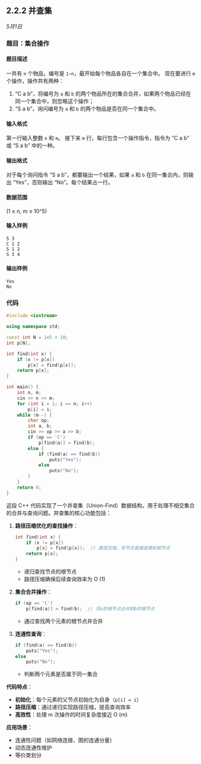 ## 2.2.2 并查集

*5月1日*

### 题目：集合操作

#### 题目描述

一共有 `n` 个物品，编号是 `1~n`，最开始每个物品各自在一个集合中。 现在要进行 `m` 个操作，操作共有两种：

1. “C a b”，将编号为 `a` 和 `b` 的两个物品所在的集合合并，如果两个物品已经在同一个集合中，则忽略这个操作；
2. “S a b”，询问编号为 `a` 和 `b` 的两个物品是否在同一个集合中。

#### 输入格式

第一行输入整数 `n` 和 `m`。 接下来 `m` 行，每行包含一个操作指令，指令为 “C a b” 或 “S a b” 中的一种。

#### 输出格式

对于每个询问指令 “S a b”，都要输出一个结果，如果 `a` 和 `b` 在同一集合内，则输出 “Yes”，否则输出 “No”。每个结果占一行。

#### 数据范围

\(1 ≤ n, m ≤ 10^5\)

#### 输入样例

```plaintext
5 3
C 1 2
S 1 2
S 3 4
```

#### 输出样例

```plaintext
Yes
No
```

### 代码

```c++
#include <iostream>

using namespace std;

const int N = 1e5 + 10;
int p[N];

int find(int x) {
	if (x != p[x])
		p[x] = find(p[x]);
	return p[x];
}

int main() {
	int n, m;
	cin >> n >> m;
	for (int i = 1; i <= n; i++)
		p[i] = i;
	while (m--) {
		char op;
		int a, b;
		cin >> op >> a >> b;
		if (op == 'C')
			p[find(a)] = find(b);
		else {
			if (find(a) == find(b))
				puts("Yes");
			else
				puts("No");
		}
	}
	return 0;
}
```

这段 C++ 代码实现了一个并查集（Union-Find）数据结构，用于处理不相交集合的合并与查询问题。并查集的核心功能包括：

1. **路径压缩优化的查找操作**：

   ```cpp
   int find(int x) {
       if (x != p[x])
           p[x] = find(p[x]);  // 路径压缩，将节点直接连接到根节点
       return p[x];
   }
   ```

   - 递归查找节点的根节点
   - 路径压缩确保后续查询效率为 O (1)

2. **集合合并操作**：

   ```cpp
   if (op == 'C')
       p[find(a)] = find(b);  // 将a的根节点合并到b的根节点
   ```

   - 通过查找两个元素的根节点并合并

3. **连通性查询**：

   ```cpp
   if (find(a) == find(b))
       puts("Yes");
   else
       puts("No");
   ```

   - 判断两个元素是否属于同一集合

**代码特点**：

- **初始化**：每个元素的父节点初始化为自身（`p[i] = i`）
- **路径压缩**：通过递归实现路径压缩，提高查询效率
- **高效性**：处理 m 次操作的时间复杂度接近 O (m)

**应用场景**：

- 连通性问题（如网络连接、图的连通分量）
- 动态连通性维护
- 等价类划分